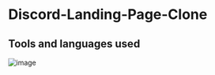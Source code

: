 # Discord-Landing-Page-Clone

## Tools and languages used 


<img src="https://i.ibb.co/58WB3Yw/screencapture-127-0-0-1-5500-index-html-2022-01-21-20-56-24.png" alt="image">
